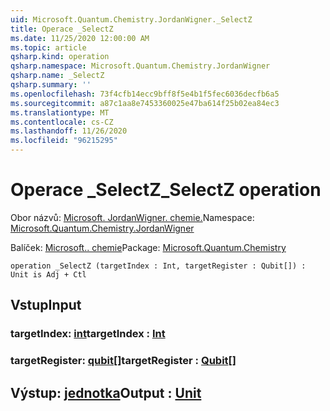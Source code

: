 ```yaml
---
uid: Microsoft.Quantum.Chemistry.JordanWigner._SelectZ
title: Operace _SelectZ
ms.date: 11/25/2020 12:00:00 AM
ms.topic: article
qsharp.kind: operation
qsharp.namespace: Microsoft.Quantum.Chemistry.JordanWigner
qsharp.name: _SelectZ
qsharp.summary: ''
ms.openlocfilehash: 73f4cfb14ecc9bff8f5e4b1f5fec6036decfb6a5
ms.sourcegitcommit: a87c1aa8e7453360025e47ba614f25b02ea84ec3
ms.translationtype: MT
ms.contentlocale: cs-CZ
ms.lasthandoff: 11/26/2020
ms.locfileid: "96215295"
---
```

# <a name="_selectz-operation"></a><span data-ttu-id="7de4a-102">Operace _SelectZ</span><span class="sxs-lookup"><span data-stu-id="7de4a-102">_SelectZ operation</span></span>

<span data-ttu-id="7de4a-103">Obor názvů: [Microsoft. JordanWigner. chemie.](xref:Microsoft.Quantum.Chemistry.JordanWigner)</span><span class="sxs-lookup"><span data-stu-id="7de4a-103">Namespace: [Microsoft.Quantum.Chemistry.JordanWigner](xref:Microsoft.Quantum.Chemistry.JordanWigner)</span></span>

<span data-ttu-id="7de4a-104">Balíček: [Microsoft.. chemie](https://nuget.org/packages/Microsoft.Quantum.Chemistry)</span><span class="sxs-lookup"><span data-stu-id="7de4a-104">Package: [Microsoft.Quantum.Chemistry](https://nuget.org/packages/Microsoft.Quantum.Chemistry)</span></span>




```qsharp
operation _SelectZ (targetIndex : Int, targetRegister : Qubit[]) : Unit is Adj + Ctl
```


## <a name="input"></a><span data-ttu-id="7de4a-105">Vstup</span><span class="sxs-lookup"><span data-stu-id="7de4a-105">Input</span></span>

### <a name="targetindex--int"></a><span data-ttu-id="7de4a-106">targetIndex: [int](xref:microsoft.quantum.lang-ref.int)</span><span class="sxs-lookup"><span data-stu-id="7de4a-106">targetIndex : [Int](xref:microsoft.quantum.lang-ref.int)</span></span>




### <a name="targetregister--qubit"></a><span data-ttu-id="7de4a-107">targetRegister: [qubit](xref:microsoft.quantum.lang-ref.qubit)[]</span><span class="sxs-lookup"><span data-stu-id="7de4a-107">targetRegister : [Qubit](xref:microsoft.quantum.lang-ref.qubit)[]</span></span>





## <a name="output--unit"></a><span data-ttu-id="7de4a-108">Výstup: [jednotka](xref:microsoft.quantum.lang-ref.unit)</span><span class="sxs-lookup"><span data-stu-id="7de4a-108">Output : [Unit](xref:microsoft.quantum.lang-ref.unit)</span></span>

